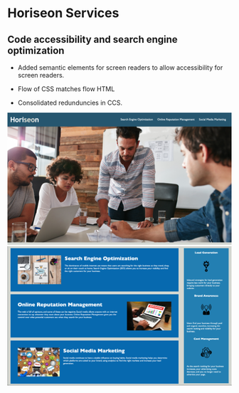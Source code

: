 # Horiseon Services
## Code accessibility and search engine optimization

- Added semantic elements for screen readers to allow accessibility for screen readers.

- Flow of CSS matches flow HTML

- Consolidated redunduncies in CCS.

![](horiseon1.png)
![](horiseon2.png)